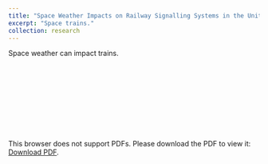 ```yaml
---
title: "Space Weather Impacts on Railway Signalling Systems in the United Kingdom"
excerpt: "Space trains."
collection: research
---
```


Space weather can impact trains.
<object data="/images/1a. green.pdf" type="application/pdf" width="700px" height="700px">
    <embed src="/images/1a. green.pdf">
        <p>This browser does not support PDFs. Please download the PDF to view it: <a href="http://yoursite.com/the.pdf">Download PDF</a>.</p>
    </embed>
</object>
